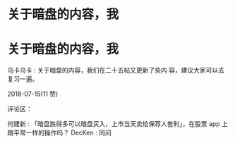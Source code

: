 # 关于暗盘的内容，我

# 关于暗盘的内容，我

乌卡乌卡 : 关于暗盘的内容，我们在二十五帖又更新了些内 容，建议大家可以去复习一遍。

2018-07-15(11 赞)

评论区：

何建新 : 「暗盘跌得多可以暗盘买入，上市当天卖给保荐人套利」，在股票 app 上跟平常一样的操作吗？ DecKen : 同问